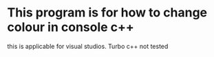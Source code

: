 # This program is for how to change colour in console c++

this is applicable for visual studios. Turbo c++ not tested